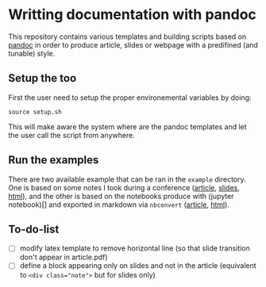 # Writting documentation with pandoc

This repository contains various templates and building scripts based on [pandoc](http://pandoc.org) 
in order to produce article, slides or webpage with a predifined (and tunable) style.

## Setup the too

First the user need to setup the proper environemental variables by doing:
```
source setup.sh
```
This will make aware the system where are the pandoc templates and let the user call the script from anywhere.

## Run the examples

There are two available example that can be ran in the `example` directory. 
One is based on some notes I took during a conference ([article](), [slides](), [html]()),
and the other is based on the notebooks produce with (jupyter notebook)[] and exported
in markdown via `nbconvert` ([article](), [html]()).

## To-do-list

- [ ] modify latex template to remove horizontal line (so that slide transition don't appear in article.pdf)
- [ ] define a block appearing only on slides and not in the article 
(equivalent to `<div class="note">` but for slides only)
